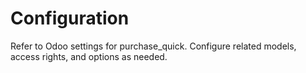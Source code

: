 # Configuration

Refer to Odoo settings for purchase_quick. Configure related models, access rights, and options as needed.
